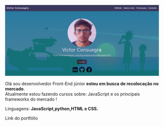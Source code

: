 <img src="https://github.com/wolf-project/wolf-project.github.io/blob/master/images/imagepage.png">

<p align="left"> 
  Olá sou desenvolvedor Front-End júnior <strong>estou em busca de recolocação no mercado</strong>.<br>
  Atualmente estou fazendo cursos sobre: JavaScript e os principais frameworks do mercado !
</p>

<p align="left">
   Linguagens: <strong>JavaScript,python,HTML e CSS.</strong>
</p>

<link href="https://wolf-project.github.io"><p>Link do portfólio</p></link>
